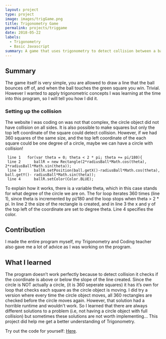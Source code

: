 ```yaml
---
layout: project
type: project
image: images/trigGame.png
title: Trigonometry Game
permalink: projects/triggame
date: 2018-05-22
labels:
  - Trigonometry
  - Basic Javascript
summary: A game that uses trigonometry to detect collision between a ball and a line.
---
```



Summary
-----------------

The game itself is very simple, you are allowed to draw a line that the
ball bounces off of, and when the ball touches the green square you win.
Trivial. However I wanted to apply trigonometric concepts I was learning at the time into this program, so I will tell you how I did it.

### Setting up the collision

The website I was coding on was not that complex, the circle object did not have collision on all sides. It is also possible to make squares but only the top left coordinate of the square could detect collision. However, if we
had 360 squares of the same size, and the top left coordinate of the each square could be one
degree of a circle, maybe we can have a circle with collision!

```
 line 1   for(var theta = 0; theta < 2 * pi; theta += pi/180){
 line 2      ballR = new Rectangle(2*radiusBall*Math.cos(theta), 2*radiusBall*Math.sin(theta));
 line 3      ballR.setPosition(ball.getX()-radiusBall*Math.cos(theta), ball.getY()- radiusBall*Math.sin(theta));
 line 4      ballR.setColor(Color.BLUE);
```

To explain how it works, there is a variable theta, which in this case stands
for what degree of the circle we are on. The for loop iterates 360
times (line 1), since theta is incremented by pi/180 and the loop stops when theta > 2 * pi. In line 2 the size of the rectangle is created, and in line 3 the x and y of the top left of the coordinate are set to degree theta. Line 4 specifies the color.

## Contribution

I made the entire program myself, my Trigonometry and Coding teacher also gave me a lot of advice as I was working on the program.


What I learned
---------------------

The program doesn’t work perfectly because to detect collision it checks
if the coordinate is above or below the slope of the line created. Since
the circle is NOT actually a circle, (it is 360 seperate squares) it has it’s own for loop that
checks each square as the circle object is moving. I did try a
version where every time the circle object moves, all 360 rectangles are
checked before the circle moves again. However, that solution had a horrible runtime and wouldn't work. So I learned that there are
always different solutions to a problem (i.e, not having a circle
object with full collision) but sometimes these solutions are not worth implementing… This project did help me get a better understanding of Trigonometry.

Try out the code for yourself:
[Here](https://codehs.com/sandbox/id/line-game-OJKRwO).



